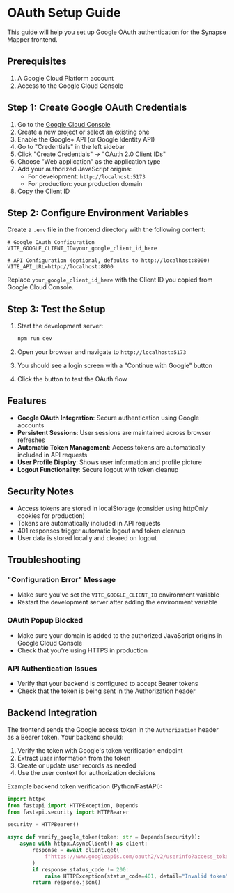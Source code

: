 # OAuth Setup Guide

This guide will help you set up Google OAuth authentication for the Synapse Mapper frontend.

## Prerequisites

1. A Google Cloud Platform account
2. Access to the Google Cloud Console

## Step 1: Create Google OAuth Credentials

1. Go to the [Google Cloud Console](https://console.cloud.google.com/)
2. Create a new project or select an existing one
3. Enable the Google+ API (or Google Identity API)
4. Go to "Credentials" in the left sidebar
5. Click "Create Credentials" → "OAuth 2.0 Client IDs"
6. Choose "Web application" as the application type
7. Add your authorized JavaScript origins:
   - For development: `http://localhost:5173`
   - For production: your production domain
8. Copy the Client ID

## Step 2: Configure Environment Variables

Create a `.env` file in the frontend directory with the following content:

```env
# Google OAuth Configuration
VITE_GOOGLE_CLIENT_ID=your_google_client_id_here

# API Configuration (optional, defaults to http://localhost:8000)
VITE_API_URL=http://localhost:8000
```

Replace `your_google_client_id_here` with the Client ID you copied from Google Cloud Console.

## Step 3: Test the Setup

1. Start the development server:
   ```bash
   npm run dev
   ```

2. Open your browser and navigate to `http://localhost:5173`
3. You should see a login screen with a "Continue with Google" button
4. Click the button to test the OAuth flow

## Features

- **Google OAuth Integration**: Secure authentication using Google accounts
- **Persistent Sessions**: User sessions are maintained across browser refreshes
- **Automatic Token Management**: Access tokens are automatically included in API requests
- **User Profile Display**: Shows user information and profile picture
- **Logout Functionality**: Secure logout with token cleanup

## Security Notes

- Access tokens are stored in localStorage (consider using httpOnly cookies for production)
- Tokens are automatically included in API requests
- 401 responses trigger automatic logout and token cleanup
- User data is stored locally and cleared on logout

## Troubleshooting

### "Configuration Error" Message
- Make sure you've set the `VITE_GOOGLE_CLIENT_ID` environment variable
- Restart the development server after adding the environment variable

### OAuth Popup Blocked
- Make sure your domain is added to the authorized JavaScript origins in Google Cloud Console
- Check that you're using HTTPS in production

### API Authentication Issues
- Verify that your backend is configured to accept Bearer tokens
- Check that the token is being sent in the Authorization header

## Backend Integration

The frontend sends the Google access token in the `Authorization` header as a Bearer token. Your backend should:

1. Verify the token with Google's token verification endpoint
2. Extract user information from the token
3. Create or update user records as needed
4. Use the user context for authorization decisions

Example backend token verification (Python/FastAPI):
```python
import httpx
from fastapi import HTTPException, Depends
from fastapi.security import HTTPBearer

security = HTTPBearer()

async def verify_google_token(token: str = Depends(security)):
    async with httpx.AsyncClient() as client:
        response = await client.get(
            f"https://www.googleapis.com/oauth2/v2/userinfo?access_token={token.credentials}"
        )
        if response.status_code != 200:
            raise HTTPException(status_code=401, detail="Invalid token")
        return response.json()
```
